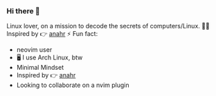 ### Hi there 👋

<!--
**hakkm/hakkm** is a ✨ _special_ ✨ repository because its `README.md` (this file) appears on your GitHub profile.

Here are some ideas to get you started:

- 🔭 I’m currently working on ...
- 🌱 I’m currently learning ...
- 👯 I’m looking to collaborate on ...
- 🤔 I’m looking for help with ...
- 💬 Ask me about ...
- 📫 How to reach me: ...
- 😄 Pronouns: ...
- ⚡ Fun fact: ...
-->
Linux lover, on a mission to decode the secrets of computers/Linux. 🕵️‍♂️
Inspired by 👉 [anahr](https://www.youtube.com/@anaHr)
⚡ Fun fact:
- neovim user
- 🖥 I use Arch Linux, btw
- Minimal Mindset
- Inspired by 👉 [anahr](https://www.youtube.com/@anaHr)
- Looking to collaborate on a nvim plugin
